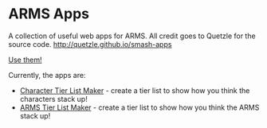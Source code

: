 ARMS Apps
==========

A collection of useful web apps for ARMS. All credit goes to Quetzle for the source code. http://quetzle.github.io/smash-apps

[Use them!](http://xonsuprimes.github.io/arms-apps/)

Currently, the apps are:

* [Character Tier List Maker](http://xonsuprimes.github.io/arms-apps/tier) - create a tier list to show how you think the characters stack up!
* [ARMS Tier List Maker](https://xonsuprimes.github.io/arms-apps/tier-a/) - create a tier list to show how you think the ARMS stack up!
